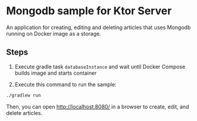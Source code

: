 # Mongodb sample for Ktor Server

An application for creating, editing and deleting articles that uses Mongodb running on Docker image as a storage.

## Steps

1. Execute gradle task `databaseInstance` and wait until Docker Compose builds image and starts container

2. Execute this command to run the sample:

```bash
./gradlew run
```

Then, you can open [http://localhost:8080/](http://localhost:8080/) in a browser to create, edit, and delete articles.
